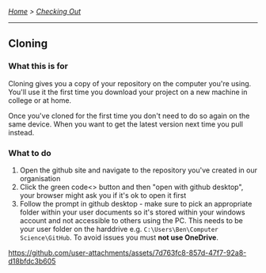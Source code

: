*[Home](https://github.com/BHASVIC-CompSci/.github/blob/main/profile/README.md) > [Checking Out](checkingOut.md)*

---

## Cloning

### What this is for
Cloning gives you a copy of your repository on the computer you're using. You'll use it the first time you download your project on a new machine in college or at home.

Once you've cloned for the first time you don't need to do so again on the same device. When you want to get the latest version next time you pull instead.

### What to do
1. Open the github site and navigate to the repository you've created in our organisation
2. Click the green code<> button and then "open with github desktop", your browser might ask you if it's ok to open it first
3. Follow the prompt in github desktop - make sure to pick an appropriate folder within your user documents so it's stored within your windows account and not accessible to others using the PC. 
This needs to be your user folder on the harddrive e.g. `C:\Users\Ben\Computer Science\GitHub`. To avoid issues you must **not use OneDrive**.

https://github.com/user-attachments/assets/7d763fc8-857d-47f7-92a8-d18bfdc3b605

